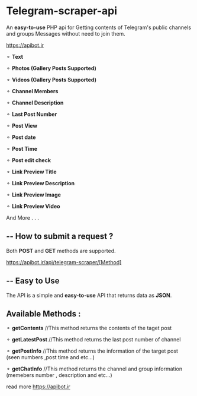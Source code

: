 # Telegram-scraper-api
An **easy-to-use** PHP api for Getting contents of Telegram's public channels and groups Messages without need to join them.

https://apibot.ir

⚬ **Text**

⚬ **Photos (Gallery Posts Supported)**

⚬ **Videos (Gallery Posts Supported)**

⚬ **Channel Members**

⚬ **Channel Description**

⚬ **Last Post Number**

⚬ **Post View**

⚬ **Post date**

⚬ **Post Time**

⚬ **Post edit check**

⚬ **Link Preview Title**

⚬ **Link Preview Description**

⚬ **Link Preview Image**

⚬ **Link Preview Video**

And More . . . 




## -- How to submit a request ?

Both **POST** and **GET** methods are supported.

https://apibot.ir/api/telegram-scraper/[Method]

## -- Easy to Use

The API is a simple and **easy-to-use** API that returns data as **JSON**.



## Available Methods :

⚬ **getContents**
//This method returns the contents of the taget post

⚬ **getLatestPost**
//This method returns the last post number of channel

⚬ **getPostInfo**
//This method returns the information of the target post (seen numbers ,post time and etc...)

⚬ **getChatInfo**
//This method returns the channel and group information (memebers number , description and etc...)


read more https://apibot.ir

